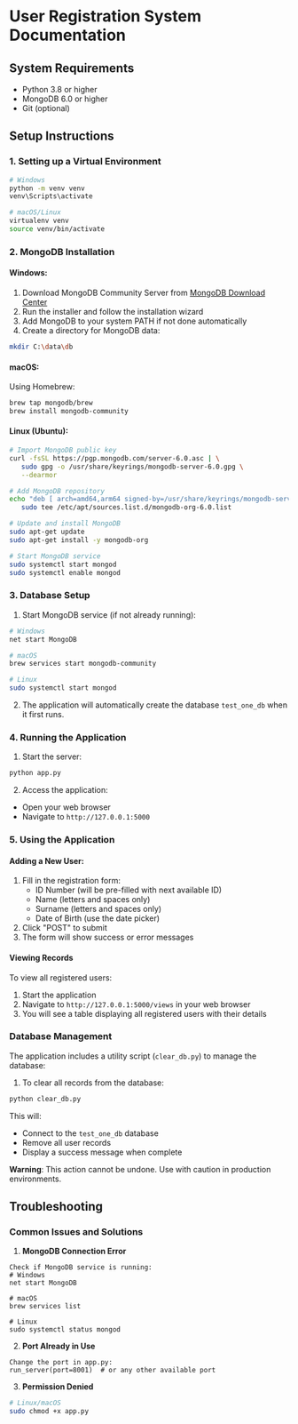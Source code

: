 # User Registration System Documentation

## System Requirements
- Python 3.8 or higher
- MongoDB 6.0 or higher
- Git (optional)

## Setup Instructions

### 1. Setting up a Virtual Environment
```bash
# Windows
python -m venv venv
venv\Scripts\activate

# macOS/Linux
virtualenv venv
source venv/bin/activate
```

### 2. MongoDB Installation

#### Windows:
1. Download MongoDB Community Server from [MongoDB Download Center](https://www.mongodb.com/try/download/community)
2. Run the installer and follow the installation wizard
3. Add MongoDB to your system PATH if not done automatically
4. Create a directory for MongoDB data:
```bash
mkdir C:\data\db
```

#### macOS:
Using Homebrew:
```bash
brew tap mongodb/brew
brew install mongodb-community
```

#### Linux (Ubuntu):
```bash
# Import MongoDB public key
curl -fsSL https://pgp.mongodb.com/server-6.0.asc | \
   sudo gpg -o /usr/share/keyrings/mongodb-server-6.0.gpg \
   --dearmor

# Add MongoDB repository
echo "deb [ arch=amd64,arm64 signed-by=/usr/share/keyrings/mongodb-server-6.0.gpg ] https://repo.mongodb.org/apt/ubuntu jammy/mongodb-org/6.0 multiverse" | \
   sudo tee /etc/apt/sources.list.d/mongodb-org-6.0.list

# Update and install MongoDB
sudo apt-get update
sudo apt-get install -y mongodb-org

# Start MongoDB service
sudo systemctl start mongod
sudo systemctl enable mongod
```



### 3. Database Setup

1. Start MongoDB service (if not already running):
```bash
# Windows
net start MongoDB

# macOS
brew services start mongodb-community

# Linux
sudo systemctl start mongod
```

2. The application will automatically create the database `test_one_db` when it first runs.


### 4. Running the Application

1. Start the server:
```bash
python app.py
```

2. Access the application:
- Open your web browser
- Navigate to `http://127.0.0.1:5000`

### 5. Using the Application

#### Adding a New User:
1. Fill in the registration form:
   - ID Number (will be pre-filled with next available ID)
   - Name (letters and spaces only)
   - Surname (letters and spaces only)
   - Date of Birth (use the date picker)
2. Click "POST" to submit
3. The form will show success or error messages

#### Viewing Records
To view all registered users:
1. Start the application
2. Navigate to `http://127.0.0.1:5000/views` in your web browser
3. You will see a table displaying all registered users with their details

### Database Management
The application includes a utility script (`clear_db.py`) to manage the database:

1. To clear all records from the database:
```bash
python clear_db.py
```

This will:
- Connect to the `test_one_db` database
- Remove all user records
- Display a success message when complete

**Warning**: This action cannot be undone. Use with caution in production environments.

## Troubleshooting

### Common Issues and Solutions

1. **MongoDB Connection Error**
```
Check if MongoDB service is running:
# Windows
net start MongoDB

# macOS
brew services list

# Linux
sudo systemctl status mongod
```

2. **Port Already in Use**
```
Change the port in app.py:
run_server(port=8001)  # or any other available port
```

3. **Permission Denied**
```bash
# Linux/macOS
sudo chmod +x app.py
```

